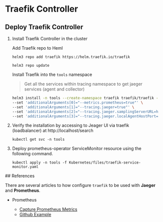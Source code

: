 # Traefik Controller

## Deploy Traefik Controller

1. Install Traefik Controller in the cluster

    Add Traefik repo to Heml

    `helm3 repo add traefik https://helm.traefik.io/traefik`

    `helm3 repo update`

    Install Traefik into the `tools` namespace

    > Get all the services within tracing namespace to get jaeger services (agent and collector)

    ```bash
    helm3 install -n tools --create-namespace traefik traefik/traefik --version 9.19.1 \
    --set 'additionalArguments[0]="--metrics.prometheus=true"' \
    --set 'additionalArguments[1]="--tracing.jaeger=true"' \
    --set 'additionalArguments[2]="--tracing.jaeger.samplingServerURL=http://jaeger-all-in-one-inmemory-agent.tracing.svc:5778/sampling"' \
    --set 'additionalArguments[3]="--tracing.jaeger.localAgentHostPort=jaeger-all-in-one-inmemory-agent.tracing.svc:6831"'
    ```

2. Verify the installation by accessing to Jeager UI via traefik (loadbalancer) at http://localhost/search

    `kubectl get svc -n tools`

3. Deploy prometheus-operator ServiceMonitor resource using the following command.

    `kubectl apply -n tools -f Kubernetes/files/traefik-service-monitor.yaml`

## References

There are several articles to how configure `traefik` to be used with **Jaeger** and **Prometheus**.

* Prometheus

  * [Capture Prometheus Metrics](https://traefik.io/blog/capture-traefik-metrics-for-apps-on-kubernetes-with-prometheus/)
  * [Github Example](https://github.com/traefik-tech-blog/traefik-sre-metrics)
